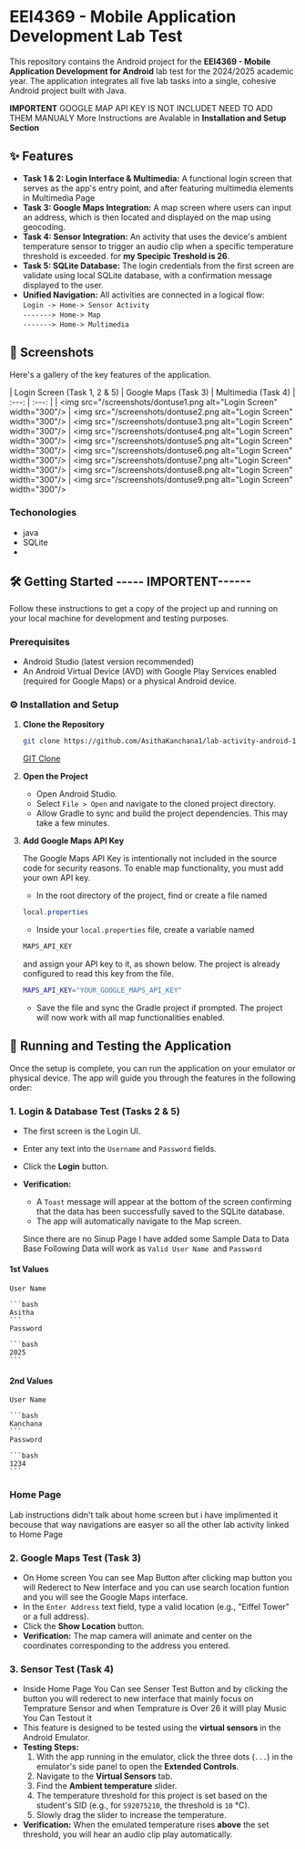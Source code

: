 # EEI4369 - Mobile Application Development Lab Test

This repository contains the Android project for the **EEI4369 - Mobile Application Development for Android** lab test for the 2024/2025 academic year. The application integrates all five lab tasks into a single, cohesive Android project built with Java.

**IMPORTENT**
GOOGLE MAP API KEY IS NOT INCLUDET NEED TO ADD THEM MANUALY
More Instructions are Avalable in **Installation and Setup Section**
## ✨ Features

* **Task 1 & 2: Login Interface & Multimedia:** A functional login screen that serves as the app's entry point, and after featuring multimedia elements in Multimedia Page
* **Task 3: Google Maps Integration:** A map screen where users can input an address, which is then located and displayed on the map using geocoding.
* **Task 4: Sensor Integration:** An activity that uses the device's ambient temperature sensor to trigger an audio clip when a specific temperature threshold is exceeded. for **my Specipic Treshold is 26**.
* **Task 5: SQLite Database:** The login credentials from the first screen are validate using local SQLite database, with a confirmation message displayed to the user.
* **Unified Navigation:** All activities are connected in a logical flow: <br>
`Login -> Home-> Sensor Activity`<br>
`-------> Home-> Map`<br>
`-------> Home-> Multimedia`<br>


## 📸 Screenshots

Here's a gallery of the key features of the application.

| Login Screen (Task 1, 2 & 5) | Google Maps (Task 3) | Multimedia (Task 4)
| :---: | :---: |
| <img src="/screenshots/dontuse1.png alt="Login Screen" width="300"/>
| <img src="/screenshots/dontuse2.png alt="Login Screen" width="300"/>
| <img src="/screenshots/dontuse3.png alt="Login Screen" width="300"/>
| <img src="/screenshots/dontuse4.png alt="Login Screen" width="300"/>
| <img src="/screenshots/dontuse5.png alt="Login Screen" width="300"/>
| <img src="/screenshots/dontuse6.png alt="Login Screen" width="300"/>
| <img src="/screenshots/dontuse7.png alt="Login Screen" width="300"/>
| <img src="/screenshots/dontuse8.png alt="Login Screen" width="300"/>
| <img src="/screenshots/dontuse9.png alt="Login Screen" width="300"/>


###  Techonologies 
- java
- SQLite
- 

## 🛠️ Getting Started ----- **IMPORTENT**------

Follow these instructions to get a copy of the project up and running on your local machine for development and testing purposes.

### Prerequisites

* Android Studio (latest version recommended)
* An Android Virtual Device (AVD) with Google Play Services enabled (required for Google Maps) or a physical Android device.

### ⚙️ Installation and Setup

1. **Clone the Repository**
    
    ```bash
    git clone https://github.com/AsithaKanchana1/lab-activity-android-1.git
    ```

    [GIT Clone](https://github.com/AsithaKanchana1/lab-activity-android-1.git)

2. **Open the Project**
    * Open Android Studio.
    * Select `File > Open` and navigate to the cloned project directory.
    * Allow Gradle to sync and build the project dependencies. This may take a few minutes.

3.  **Add Google Maps API Key**

    The Google Maps API Key is intentionally not included in the source code for security reasons. To enable map functionality, you must add your own API key.

    * In the root directory of the project, find or create a file named 
    
    ```powershell
    local.properties
    ```
    
    * Inside your `local.properties` file, create a variable named 
    
    ```powershell
    MAPS_API_KEY
    ``` 
    
    and assign your API key to it, as shown below. The project is already configured to read this key from the file.

    ```bash
    MAPS_API_KEY="YOUR_GOOGLE_MAPS_API_KEY"
    ```
    
    * Save the file and sync the Gradle project if prompted. The project will now work with all map functionalities enabled.

## 🚀 Running and Testing the Application

Once the setup is complete, you can run the application on your emulator or physical device. The app will guide you through the features in the following order:

### 1. Login & Database Test (Tasks 2 & 5)
* The first screen is the Login UI.
* Enter any text into the `Username` and `Password` fields.
* Click the **Login** button.
* **Verification:**
    * A `Toast` message will appear at the bottom of the screen confirming that the data has been successfully saved to the SQLite database.
    * The app will automatically navigate to the Map screen.

    Since there are no Sinup Page I have added  some Sample Data to Data Base Following Data will work as `Valid User Name `and `Password`
#### 1st Values

    User Name 

    ```bash
    Asitha
    ```
    Password 

    ```bash
    2025
    ```

#### 2nd Values

    User Name 

    ```bash
    Kanchana
    ```
    Password 

    ```bash
    1234
    ```

### Home Page 
Lab instructions didn't talk about home screen but i have implimented it becouse that way navigations are easyer so
all the other lab activity linked to Home Page 

### 2. Google Maps Test (Task 3)

* On Home screen You can see Map Button after clicking map button you will Rederect to New Interface and you can use search location funtion and  you will see the Google Maps interface.
* In the `Enter Address` text field, type a valid location (e.g., "Eiffel Tower" or a full address).
* Click the **Show Location** button.
* **Verification:** The map camera will animate and center on the coordinates corresponding to the address you entered.

### 3. Sensor Test (Task 4)
* Inside Home Page You Can see Senser Test Button and by clicking the button you will rederect to new interface that mainly focus on Temprature Sensor and when Temprature is Over 26 it willl play Music You Can Testout it
* This feature is designed to be tested using the **virtual sensors** in the Android Emulator.
* **Testing Steps:**
    1.  With the app running in the emulator, click the three dots (`...`) in the emulator's side panel to open the **Extended Controls**.
    2.  Navigate to the **Virtual Sensors** tab.
    3.  Find the **Ambient temperature** slider.
    4.  The temperature threshold for this project is set based on the student's SID (e.g., for `S92075210`, the threshold is `10` °C).
    5.  Slowly drag the slider to increase the temperature.
* **Verification:** When the emulated temperature rises **above** the set threshold, you will hear an audio clip play automatically.
